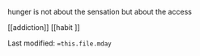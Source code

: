 hunger is not about the sensation but about the access 

 
[[addiction]]
[[habit ]]


Last modified: `=this.file.mday`